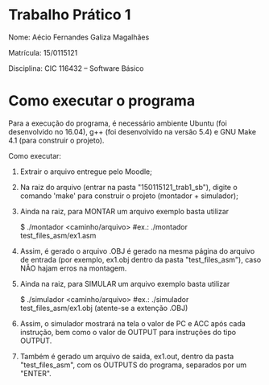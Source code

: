 # Trabalho Prático 1
Nome: Aécio Fernandes Galiza Magalhães

Matrícula: 15/0115121

Disciplina: CIC 116432 – Software Básico

# Como executar o programa
Para a execução do programa, é necessário ambiente Ubuntu (foi desenvolvido no 16.04), g++ (foi desenvolvido na versão 5.4) e GNU Make 4.1 (para construir o projeto).

Como executar:

1) Extrair o arquivo entregue pelo Moodle;
2) Na raiz do arquivo (entrar na pasta "150115121_trab1_sb"), digite o comando 'make' para construir o projeto (montador + simulador);
3) Ainda na raiz, para MONTAR um arquivo exemplo basta utilizar

    $ ./montador <caminho/arquivo>
    #ex.: ./montador test_files_asm/ex1.asm

4) Assim, é gerado o arquivo .OBJ é gerado na mesma página do arquivo de entrada (por exemplo, ex1.obj dentro da pasta "test_files_asm"), caso NÃO hajam erros na montagem.
5) Ainda na raiz, para SIMULAR um arquivo exemplo basta utilizar

    $ ./simulador <caminho/arquivo>
    #ex.: ./simulador test_files_asm/ex1.obj (atente-se a extenção .OBJ)

6) Assim, o simulador mostrará na tela o valor de PC e ACC após cada instrução, bem como o valor de OUTPUT para instruções do tipo OUTPUT.
7) Também é gerado um arquivo de saida, ex1.out, dentro da pasta "test_files_asm", com os OUTPUTS do programa, separados por um "ENTER".
